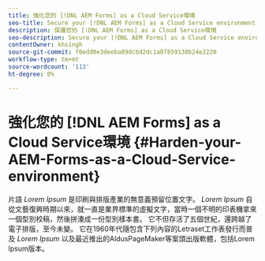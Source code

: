 ```yaml
---
title: 強化您的 [!DNL AEM Forms] as a Cloud Service環境
seo-title: Secure your [!DNL AEM Forms] as a Cloud Service environment
description: 保護您的 [!DNL AEM Forms] as a Cloud Service環境
seo-description: Secure your [!DNL AEM Forms] as a Cloud Service environment
contentOwner: khsingh
source-git-commit: f0edd0e3deeba89dcbd2dc1a07859138b24e2220
workflow-type: tm+mt
source-wordcount: '113'
ht-degree: 0%

---
```



# 強化您的 [!DNL AEM Forms] as a Cloud Service環境 {#Harden-your-AEM-Forms-as-a-Cloud-Service-environment}

片語 *Lorem Ipsum* 是印刷與排版產業的無意義預留位置文字。 *Lorem Ipsum* 自從文藝復興時期以來，就一直是業界標準的虛擬文字，當時一個不明的印表機拿來一個型別校稿，然後拼湊成一份型別樣本書。 它不但存活了五個世紀，還跨越了電子排版，至今未變。 它在1960年代隨包含下列內容的Letraset工作表發行而普及 *Lorem Ipsum* 以及最近推出的AldusPageMaker等案頭出版軟體，包括Lorem Ipsum版本。

